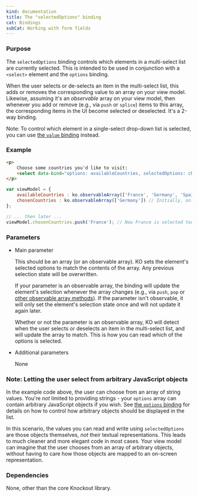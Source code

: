 ```yaml
---
kind: documentation
title: The "selectedOptions" binding
cat: Bindings
subCat: Working with form fields
---
```


### Purpose
The `selectedOptions` binding controls which elements in a multi-select list are currently selected. This is intended to be used in conjunction with a `<select>` element and the `options` binding.

When the user selects or de-selects an item in the multi-select list, this adds or removes the corresponding value to an array on your view model.
Likewise, assuming it's an *observable* array on your view model, then whenever you add or remove (e.g., via `push` or `splice`) items to this array, the corresponding items in the UI become selected or deselected. It's a 2-way binding.

Note: To control which element in a single-select drop-down list is selected, you can use [the `value` binding](value-binding.html) instead.

### Example
```html
<p>
    Choose some countries you'd like to visit:
    <select data-bind="options: availableCountries, selectedOptions: chosenCountries" size="5" multiple="true"></select>
</p>
```

```javascript
var viewModel = {
    availableCountries : ko.observableArray(['France', 'Germany', 'Spain']),
    chosenCountries : ko.observableArray(['Germany']) // Initially, only Germany is selected
};

// ... then later ...
viewModel.chosenCountries.push('France'); // Now France is selected too
```

### Parameters

 * Main parameter

   This should be an array (or an observable array). KO sets the element's selected options to match the contents of the array. Any previous selection state will be overwritten.

   If your parameter is an observable array, the binding will update the element's selection whenever the array changes (e.g., via `push`, `pop` or [other observable array methods](observableArrays.html)). If the parameter isn't observable, it will only set the element's selection state once and will not update it again later.

   Whether or not the parameter is an observable array, KO will detect when the user selects or deselects an item in the multi-select list, and will update the array to match. This is how you can read which of the options is selected.

 * Additional parameters

   None

### Note: Letting the user select from arbitrary JavaScript objects

In the example code above, the user can choose from an array of string values. You're *not* limited to providing strings - your `options` array can contain arbitrary JavaScript objects if you wish. See [the `options` binding](options-binding.html) for details on how to control how arbitrary objects should be displayed in the list.

In this scenario, the values you can read and write using `selectedOptions` are those objects themselves, *not* their textual representations. This leads to much cleaner and more elegant code in most cases. Your view model can imagine that the user chooses from an array of arbitrary objects, without having to care how those objects are mapped to an on-screen representation.

### Dependencies

None, other than the core Knockout library.
